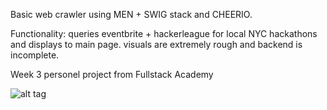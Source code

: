 Basic web crawler using MEN + SWIG stack and CHEERIO. 

Functionality: queries eventbrite + hackerleague for local NYC hackathons and displays to main page. visuals are extremely rough and backend is incomplete.

Week 3 personel project from Fullstack Academy

![alt tag](https://github.com/etorkos/hackathon_crawler/tree/master/public/img/hackathon_crawler.png)
